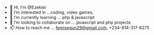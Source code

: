 - 👋 Hi, I’m @Ezekiel
- 👀 I’m interested in ...coding, video games, 
- 🌱 I’m currently learning ... php & javascript
- 💞️ I’m looking to collaborate on ... javascript and php projects
- 📫 How to reach me ... femisegun29@gmail.com, +234-814-317-6275

<!---
Ezekiel/Ezekiel is a ✨ special ✨ repository because its `README.md` (this file) appears on your GitHub profile.
You can click the Preview link to take a look at your changes.
--->
